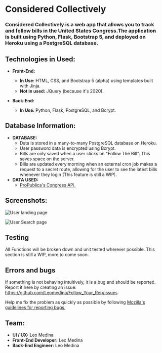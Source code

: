 #  Considered Collectively

### Considered Collectively is a web app that allows you to track and follow bills in the United States Congress.The application is built using Python, Flask, Bootstrap 5, and deployed on Heroku using a PostgreSQL database.

## Technologies in Used:
* **Front-End:**
  * **In Use:** HTML, CSS, and Bootstrap 5 (alpha) using templates built with Jinja.
  * **Not in used:** JQuery (because it's 2020).

* **Back-End:**
  * **In Use:** Python, Flask, PostgreSQL, and Bcrypt.
  
##  Database Information:

* **DATABASE:**
  * Data is stored in a many-to-many PostgreSQL database on Heroku.
  * User password data is encrypted using Bcrypt.
  * Bills are only saved when a user clicks on "Follow The Bill". This saves space on the server.
  * Bills are updated every morning when an external cron job makes a  request to a secret route, allowing for the user to see the latest bills whenever they login (This feature is still a WIP).
* **DATA USED:**
  * [ProPublica's Congress API.](https://www.propublica.org/datastore/api/propublica-congress-api)

## Screenshots:

![User landing page](https://i.imgur.com/FJTdpc7.jpg)

![User Search page](https://i.imgur.com/ySnn9ty.jpg)

## Testing
All Functions will be broken down and unit tested wherever possible. This section is still a WIP, more to come soon.

## Errors and bugs

If something is not behaving intuitively, it is a bug and should be reported. Report it here by creating an issue: https://github.com/Leomedina/Follow_Your_Rep/issues.

Help me fix the problem as quickly as possible by following [Mozilla's guidelines for reporting bugs.](https://developer.mozilla.org/en-US/docs/Mozilla/QA/Bug_writing_guidelines#General_Outline_of_a_Bug_Report)

## Team:

* **UI / UX:** Leo Medina
* **Front-End Developer:** Leo Medina
* **Back-End Engineer:** Leo Medina